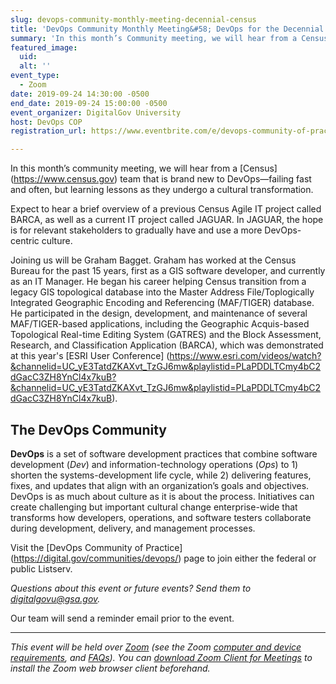 ```yaml
---
slug: devops-community-monthly-meeting-decennial-census
title: 'DevOps Community Monthly Meeting&#58; DevOps for the Decennial Census'
summary: 'In this month’s Community meeting, we will hear from a Census team that is brand new to DevOps—failing fast and often, but learning lessons as they undergo a cultural transformation&#46;'
featured_image: 
  uid: 
  alt: ''
event_type: 
  - Zoom
date: 2019-09-24 14:30:00 -0500
end_date: 2019-09-24 15:00:00 -0500
event_organizer: DigitalGov University
host: DevOps COP 
registration_url: https://www.eventbrite.com/e/devops-community-of-practice-devops-for-the-decennial-census-registration-71822915273

---
```


In this month’s community meeting, we will hear from a [Census] (https://www.census.gov) team that is brand new to DevOps&mdash;failing fast and often, but learning lessons as they undergo a cultural transformation. 

Expect to hear a brief overview of a previous Census Agile IT project called BARCA, as well as a current IT project called JAGUAR. In JAGUAR, the hope is for relevant stakeholders to gradually have and use a more DevOps-centric culture.  
 
Joining us will be Graham Bagget. Graham has worked at the Census Bureau for the past 15 years, first as a GIS software developer, and currently as an IT Manager. He began his career helping Census transition from a legacy GIS topological database into the Master Address File/Toplogically Integrated Geographic Encoding and Referencing (MAF/TIGER) database. He participated in the design, development, and maintenance of several MAF/TIGER-based applications, including the Geographic Acquis-based Topological Real-time Editing System (GATRES) and the Block Assessment, Research, and Classification Application (BARCA), which was demonstrated at this year's [ESRI User Conference] (https://www.esri.com/videos/watch?&channelid=UC_yE3TatdZKAXvt_TzGJ6mw&playlistid=PLaPDDLTCmy4bC2dGacC3ZH8YnCl4x7kuB?&channelid=UC_yE3TatdZKAXvt_TzGJ6mw&playlistid=PLaPDDLTCmy4bC2dGacC3ZH8YnCl4x7kuB). 

## The DevOps Community

**DevOps** is a set of software development practices that combine software development (_Dev_) and information-technology operations (_Ops_) to 1) shorten the systems-development life cycle, while 2) delivering features, fixes, and updates that align with an organization’s goals and objectives. DevOps is as much about culture as it is about the process. Initiatives can create challenging but important cultural change enterprise-wide that transforms how developers, operations, and software testers collaborate during development, delivery, and management processes. 

Visit the [DevOps Community of Practice] (https://digital.gov/communities/devops/) page to join either the federal or public Listserv. 

_Questions about this event or future events? Send them to [digitalgovu@gsa.gov](mailto:digitalgovu@gsa.gov)._

Our team will send a reminder email prior to the event.

---

_This event will be held over [Zoom](https://www.zoom.us/) (see the Zoom [computer and device requirements](https://support.zoom.us/hc/en-us/articles/201362023-System-Requirements-for-PC-Mac-and-Linux), and [FAQs](https://support.zoom.us/hc/en-us/sections/200277708-Frequently-Asked-Questions)). You can [download Zoom Client for Meetings](https://zoom.us/download#client&#95;4meeting) to install the Zoom web browser client beforehand._ 
